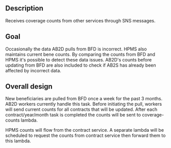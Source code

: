## Description 
Receives coverage counts from other services through SNS messages.

## Goal
Occasionally the data AB2D pulls from BFD is incorrect. HPMS also maintains current bene counts.
By comparing the counts from BFD and HPMS it's possible to detect these data issues. 
AB2D's counts before updating from BFD are also included to check if AB2S has already been affected by incorrect data. 

## Overall design

New beneficiaries are pulled from BFD once a week for the past 3 months. AB2D workers currently handle this task.
Before initiating the pull, workers will send current counts for all contracts that will be updated. 
After each contract/year/month task is completed the counts will be sent to coverage-counts lambda.

HPMS counts will flow from the contract service. A separate lambda will be scheduled to request the counts from contract service then forward them to this lambda.  
